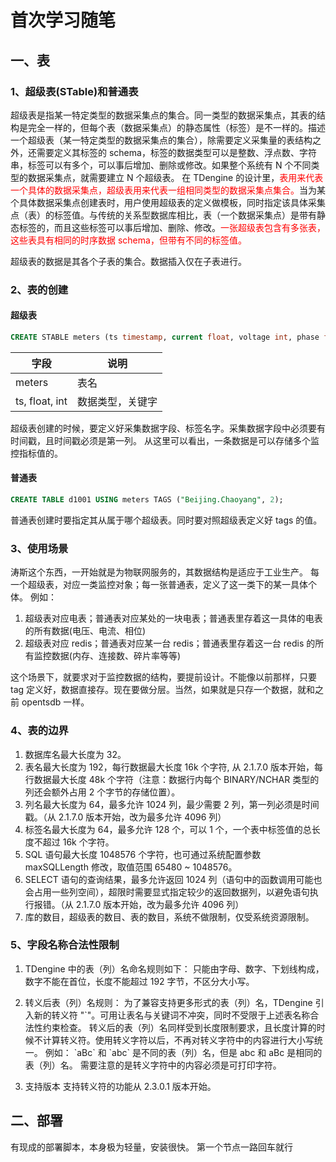 # 首次学习随笔

## 一、表

### 1、超级表(STable)和普通表

超级表是指某一特定类型的数据采集点的集合。同一类型的数据采集点，其表的结构是完全一样的，但每个表（数据采集点）的静态属性（标签）是不一样的。描述一个超级表（某一特定类型的数据采集点的集合），除需要定义采集量的表结构之外，还需要定义其标签的 schema，标签的数据类型可以是整数、浮点数、字符串，标签可以有多个，可以事后增加、删除或修改。如果整个系统有 N 个不同类型的数据采集点，就需要建立 N 个超级表。
在 TDengine 的设计里，<font color=red>表用来代表一个具体的数据采集点，超级表用来代表一组相同类型的数据采集点集合。</font>当为某个具体数据采集点创建表时，用户使用超级表的定义做模板，同时指定该具体采集点（表）的标签值。与传统的关系型数据库相比，表（一个数据采集点）是带有静态标签的，而且这些标签可以事后增加、删除、修改。<font color=red>一张超级表包含有多张表，这些表具有相同的时序数据 schema，但带有不同的标签值。</font>

超级表的数据是其各个子表的集合。数据插入仅在子表进行。

### 2、表的创建

#### 超级表

```sql
CREATE STABLE meters (ts timestamp, current float, voltage int, phase float) TAGS (location binary(64), groupId int);
```

| 字段           | 说明             |
| -------------- | ---------------- |
| meters         | 表名             |
| ts, float, int | 数据类型，关键字 |

超级表创建的时候，要定义好采集数据字段、标签名字。采集数据字段中必须要有时间戳，且时间戳必须是第一列。
从这里可以看出，一条数据是可以存储多个监控指标值的。

#### 普通表

```sql
CREATE TABLE d1001 USING meters TAGS ("Beijing.Chaoyang", 2);
```

普通表创建时要指定其从属于哪个超级表。同时要对照超级表定义好 tags 的值。

### 3、使用场景

涛斯这个东西，一开始就是为物联网服务的，其数据结构是适应于工业生产。
每一个超级表，对应一类监控对象；每一张普通表，定义了这一类下的某一具体个体。
例如：

1. 超级表对应电表；普通表对应某处的一块电表；普通表里存着这一具体的电表的所有数据(电压、电流、相位)
2. 超级表对应 redis；普通表对应某一台 redis；普通表里存着这一台 redis 的所有监控数据(内存、连接数、碎片率等等)

这个场景下，就要求对于监控数据的结构，要提前设计。不能像以前那样，只要 tag 定义好，数据直接存。现在要做分层。当然，如果就是只存一个数据，就和之前 opentsdb 一样。

### 4、表的边界

1. 数据库名最大长度为 32。
2. 表名最大长度为 192，每行数据最大长度 16k 个字符, 从 2.1.7.0 版本开始，每行数据最大长度 48k 个字符（注意：数据行内每个 BINARY/NCHAR 类型的列还会额外占用 2 个字节的存储位置）。
3. 列名最大长度为 64，最多允许 1024 列，最少需要 2 列，第一列必须是时间戳。（从 2.1.7.0 版本开始，改为最多允许 4096 列）
4. 标签名最大长度为 64，最多允许 128 个，可以 1 个，一个表中标签值的总长度不超过 16k 个字符。
5. SQL 语句最大长度 1048576 个字符，也可通过系统配置参数 maxSQLLength 修改，取值范围 65480 ~ 1048576。
6. SELECT 语句的查询结果，最多允许返回 1024 列（语句中的函数调用可能也会占用一些列空间），超限时需要显式指定较少的返回数据列，以避免语句执行报错。（从 2.1.7.0 版本开始，改为最多允许 4096 列）
7. 库的数目，超级表的数目、表的数目，系统不做限制，仅受系统资源限制。

### 5、字段名称合法性限制

1. TDengine 中的表（列）名命名规则如下： 只能由字母、数字、下划线构成，数字不能在首位，长度不能超过 192 字节，不区分大小写。

2. 转义后表（列）名规则： 为了兼容支持更多形式的表（列）名，TDengine 引入新的转义符 "\`"。可用让表名与关键词不冲突，同时不受限于上述表名称合法性约束检查。 转义后的表（列）名同样受到长度限制要求，且长度计算的时候不计算转义符。使用转义字符以后，不再对转义字符中的内容进行大小写统一。
   例如： \`aBc\` 和 \`abc\` 是不同的表（列）名，但是 abc 和 aBc 是相同的表（列）名。
   需要注意的是转义字符中的内容必须是可打印字符。

3. 支持版本
   支持转义符的功能从 2.3.0.1 版本开始。

## 二、部署

有现成的部署脚本，本身极为轻量，安装很快。
第一个节点一路回车就行
